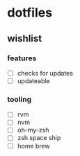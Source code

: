 # dotfiles

## wishlist
### features
- [ ] checks for updates
- [ ] updateable
### tooling
- [ ] rvm
- [ ] nvm
- [ ] oh-my-zsh
- [ ] zsh space ship
- [ ] home brew
